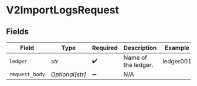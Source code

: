 # V2ImportLogsRequest


## Fields

| Field               | Type                | Required            | Description         | Example             |
| ------------------- | ------------------- | ------------------- | ------------------- | ------------------- |
| `ledger`            | *str*               | :heavy_check_mark:  | Name of the ledger. | ledger001           |
| `request_body`      | *Optional[str]*     | :heavy_minus_sign:  | N/A                 |                     |